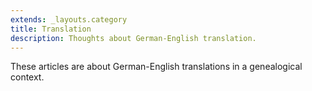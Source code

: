 ```yaml
---
extends: _layouts.category
title: Translation
description: Thoughts about German-English translation.
---
```


These articles are about German-English translations in a genealogical context.
